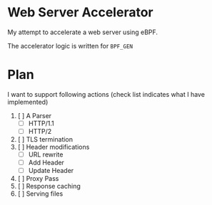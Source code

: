 # Web Server Accelerator

My attempt to accelerate a web server using eBPF.

The accelerator logic is written for `BPF_GEN`

# Plan

I want to support following actions (check list indicates what I have implemented)

1. [ ] A Parser
    * [ ] HTTP/1.1
    * [ ] HTTP/2
2. [ ] TLS termination
3. [ ] Header modifications
    * [ ] URL rewrite
    * [ ] Add Header
    * [ ] Update Header
4. [ ] Proxy Pass
5. [ ] Response caching
6. [ ] Serving files

